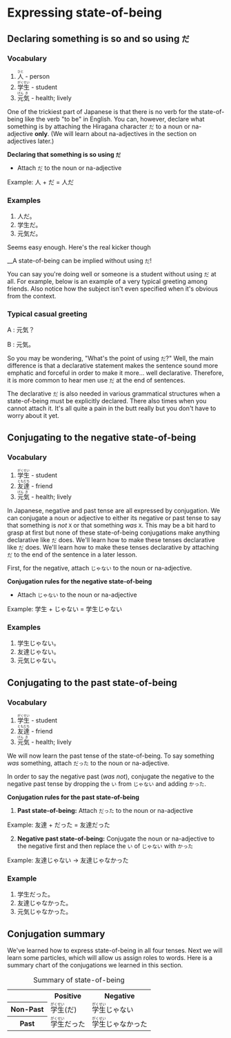 # Expressing state-of-being

## Declaring something is so and so using `だ`

### Vocabulary

1. <ruby>人<rt>ひと</rt></ruby> - person
2. <ruby>学<rt>がく</rt>生<rt>せい</rt></ruby> - student
3. <ruby>元<rt>げん</rt>気<rt>き</rt></ruby> - health; lively

One of the trickiest part of Japanese is that there is no verb for the state-of-being like the verb "to be" in English. You can, however, declare what something is by attaching the Hiragana character `だ` to a noun or na-adjective __only__. (We will learn about na-adjectives in the section on adjectives later.)

__Declaring that something is so using `だ`__

- Attach `だ` to the noun or na-adjective

Example: 人 + だ = 人だ

### Examples

1. 人だ。
2. 学生だ。
3. 元気だ。

Seems easy enough. Here's the real kicker though

__A state-of-being can be implied without using `だ`!

You can say you're doing well or someone is a student without using `だ` at all. For example, below is an example of a very typical greeting among friends. Also notice how the subject isn't even specified when it's obvious from the context.

### Typical casual greeting

A : 元気？

B : 元気。

So you may be wondering, "What's the point of using `だ`?" Well, the main difference is that a declarative statement makes the sentence sound more emphatic and forceful in order to make it more... well declarative. Therefore, it is more common to hear men use `だ` at the end of sentences.

The declarative `だ` is also needed in various grammatical structures when a state-of-being must be explicitly declared. There also times when you cannot attach it. It's all quite a pain in the butt really but you don't have to worry about it yet.

## Conjugating to the negative state-of-being

### Vocabulary

1. <ruby>学<rt>がく</rt>生<rt>せい</rt></ruby> - student
2. <ruby>友<rt>とも</rt>達<rt>だち</rt></ruby> - friend
3. <ruby>元<rt>げん</rt>気<rt>き</rt></ruby> - health; lively

In Japanese, negative and past tense are all expressed by conjugation. We can conjugate a noun or adjective to either its negative or past tense to say that something is *not* `X` or that something *was* `X`. This may be a bit hard to grasp at first but none of these state-of-being conjugations make anything declarative like `だ` does. We'll learn how to make these tenses declarative like `だ` does. We'll learn how to make these tenses declarative by attaching `だ` to the end of the sentence in a later lesson.

First, for the negative, attach `じゃない` to the noun or na-adjective.

__Conjugation rules for the negative state-of-being__

- Attach `じゃない` to the noun or na-adjective

Example: 学生 + じゃない = 学生じゃない

### Examples

1. 学生じゃない。
2. 友達じゃない。
3. 元気じゃない。

## Conjugating to the past state-of-being

### Vocabulary

1. <ruby>学<rt>がく</rt>生<rt>せい</rt></ruby> - student
2. <ruby>友<rt>とも</rt>達<rt>だち</rt></ruby> - friend
3. <ruby>元<rt>げん</rt>気<rt>き</rt></ruby> - health; lively

We will now learn the past tense of the state-of-being. To say something *was* something, attach `だった` to the noun or na-adjective.

In order to say the negative past (*was not*), conjugate the negative to the negative past tense by dropping the `い` from `じゃない` and adding `かった`.

__Conjugation rules for the past state-of-being__

1. __Past state-of-being:__ Attach `だった` to the noun or na-adjective

Example: 友達 + だった = 友達だった

2. __Negative past state-of-being:__ Conjugate the noun or na-adjective to the negative first and then replace the `い` of `じゃない` with `かった`

Example: 友達じゃない &#8594; 友達じゃなかった

### Example

1. 学生だった。
2. 友達じゃなかった。
3. 元気じゃなかった。

## Conjugation summary

We've learned how to express state-of-being in all four tenses. Next we will learn some particles, which will allow us assign roles to words. Here is a summary chart of the conjugations we learned in this section.

<table cellpadding="5">
    <caption>Summary of state-of-being</caption>
    <tbody>
        <tr algin="center">
            <td></td>
            <th>Positive</th>
            <th>Negative</th>
        </tr>
        <tr algin="center">
            <th>Non-Past</th>
            <td><ruby>学<rt>がく</rt>生<rt>せい</rt>(だ)</ruby></td>
            <td><ruby>学<rt>がく</rt>生<rt>せい</rt>じゃない</ruby></td>
        </tr>
        <tr algin="center">
            <th>Past</th>
            <td><ruby>学<rt>がく</rt>生<rt>せい</rt>だった</ruby></td>
            <td><ruby>学<rt>がく</rt>生<rt>せい</rt>じゃなかった</ruby></td>
        </tr>
    </tbody>
</table>

